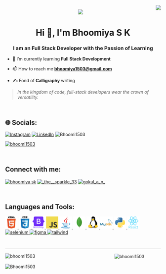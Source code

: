 <img align="right" src="https://visitor-badge.laobi.icu/badge?page_id=Bhoomi1503.Bhoomi1503" />
<p align="center"><picture><img src = "https://github.com/7oSkaaa/7oSkaaa/blob/main/Images/about_me.gif?raw=true" width = 100px></picture></p>
<h1 align="center">Hi 👋, I'm Bhoomiya S K</h1>
<h3 align="center">I am an Full Stack Developer with the Passion of Learning</h3>

- 🌱 I’m currently learning **Full Stack Development**

- 📫 How to reach me **bhoomiya1503@gmail.com**
  
- ✍️ Fond of **Calligraphy** writing

> *In the kingdom of code, full-stack developers wear the crown of versatility.*
<br>

## 🌐 Socials:
[![Instagram](https://img.shields.io/badge/Instagram-%23E4405F.svg?logo=Instagram&logoColor=white)](https://www.instagram.com/_the__sparkle_33/?hl=en) [![LinkedIn](https://img.shields.io/badge/LinkedIn-%230077B5.svg?logo=linkedin&logoColor=white)](https://www.linkedin.com/in/bhoomiya-sk/)
<img src="https://komarev.com/ghpvc/?username=Bhoomi1503&label=Profile%20views&color=0e75b6&style=flat" alt="Bhoomi1503" />
<p align="left"> <a href="https://github.com/ryo-ma/github-profile-trophy"><img src="https://github-profile-trophy.vercel.app/?username=bhoomi1503" alt="bhoomi1503" /></a> </p>
<br>

## Connect with me:
<p align="left">
<a href="https://linkedin.com/in/bhoomiya sk" target="blank"><img align="center" src="https://raw.githubusercontent.com/rahuldkjain/github-profile-readme-generator/master/src/images/icons/Social/linked-in-alt.svg" alt="bhoomiya sk" height="30" width="40" /></a>
<a href="https://instagram.com/_the__sparkle_33" target="blank"><img align="center" src="https://raw.githubusercontent.com/rahuldkjain/github-profile-readme-generator/master/src/images/icons/Social/instagram.svg" alt="_the__sparkle_33" height="30" width="40" /></a>
<a href="https://leetcode.com/u/Bhoomiya/" target="blank"><img align="center" src="https://raw.githubusercontent.com/rahuldkjain/github-profile-readme-generator/master/src/images/icons/Social/leet-code.svg" alt="gokul_a_n_" height="30" width="40" /></a>
</p>
<br>

## Languages and Tools:
<p align="left">
<a href="https://www.w3.org/html/" target="_blank" rel="noreferrer"> <img src="https://raw.githubusercontent.com/devicons/devicon/master/icons/html5/html5-original-wordmark.svg" alt="html5" width="40" height="40"/> </a> 
<a href="https://www.w3schools.com/css/" target="_blank" rel="noreferrer"> <img src="https://raw.githubusercontent.com/devicons/devicon/master/icons/css3/css3-original-wordmark.svg" alt="css3" width="40" height="40"/> </a> 
<a href="https://getbootstrap.com" target="_blank" rel="noreferrer"> <img src="https://raw.githubusercontent.com/devicons/devicon/master/icons/bootstrap/bootstrap-plain-wordmark.svg" alt="bootstrap" width="40" height="40"/> </a>
<a href="https://developer.mozilla.org/en-US/docs/Web/JavaScript" target="_blank" rel="noreferrer"> <img src="https://raw.githubusercontent.com/devicons/devicon/master/icons/javascript/javascript-original.svg" alt="javascript" width="40" height="40"/> </a> 
<a href="https://www.java.com" target="_blank" rel="noreferrer"> <img src="https://raw.githubusercontent.com/devicons/devicon/master/icons/java/java-original.svg" alt="java" width="40" height="40"/> </a> 
<a href="https://www.mongodb.com" target="_blank" rel="noreferrer"> <img src="https://raw.githubusercontent.com/devicons/devicon/master/icons/mongodb/mongodb-original.svg" alt="java" width="40" height="40"/> </a> 
<a href="https://www.linux.org/" target="_blank" rel="noreferrer"> <img src="https://raw.githubusercontent.com/devicons/devicon/master/icons/linux/linux-original.svg" alt="linux" width="40" height="40"/> </a> 
<a href="https://www.mysql.com/" target="_blank" rel="noreferrer"> <img src="https://raw.githubusercontent.com/devicons/devicon/master/icons/mysql/mysql-original-wordmark.svg" alt="mysql" width="40" height="40"/> </a> 
<a href="https://www.python.org" target="_blank" rel="noreferrer"> <img src="https://raw.githubusercontent.com/devicons/devicon/master/icons/python/python-original.svg" alt="python" width="40" height="40"/> </a> 
<a href="https://reactjs.org/" target="_blank" rel="noreferrer"> <img src="https://raw.githubusercontent.com/devicons/devicon/master/icons/react/react-original-wordmark.svg" alt="react" width="40" height="40"/> </a> 
<a href="https://www.selenium.dev" target="_blank" rel="noreferrer"> <img src="https://raw.githubusercontent.com/detain/svg-logos/780f25886640cef088af994181646db2f6b1a3f8/svg/selenium-logo.svg" alt="selenium" width="40" height="40"/> </a> 
<a href="https://www.figma.com/" target="_blank" rel="noreferrer"> <img src="https://www.vectorlogo.zone/logos/figma/figma-icon.svg" alt="figma" width="40" height="40"/> </a> 
<a href="https://tailwindcss.com/" target="_blank" rel="noreferrer"> <img src="https://www.vectorlogo.zone/logos/tailwindcss/tailwindcss-icon.svg" alt="tailwind" width="40" height="40"/> </a> 
</p><br>

<hr>

<p><img align="left" src="https://github-readme-stats.vercel.app/api/top-langs?username=bhoomi1503&show_icons=true&locale=en&layout=compact" alt="bhoomi1503" width="350"/></p>

<p>&nbsp;<img align="center" src="https://github-readme-stats.vercel.app/api?username=bhoomi1503&show_icons=true&locale=en" alt="bhoomi1503" /></p>
<p><img align="center" src="https://github-readme-streak-stats.herokuapp.com/?user=Bhoomi1503&" alt="Bhoomi1503" /></p>



